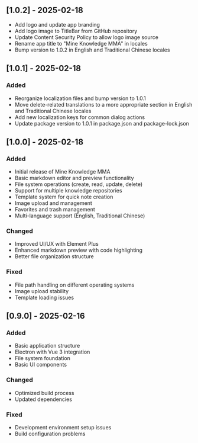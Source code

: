 
## [1.0.2] - 2025-02-18

- Add logo and update app branding
- Add logo image to TitleBar from GitHub repository
- Update Content Security Policy to allow logo image source
- Rename app title to "Mine Knowledge MMA" in locales
- Bump version to 1.0.2 in English and Traditional Chinese locales


## [1.0.1] - 2025-02-18

### Added
- Reorganize localization files and bump version to 1.0.1
- Move delete-related translations to a more appropriate section in English and Traditional Chinese locales
- Add new localization keys for common dialog actions
- Update package version to 1.0.1 in package.json and package-lock.json


## [1.0.0] - 2025-02-18

### Added
- Initial release of Mine Knowledge MMA
- Basic markdown editor and preview functionality
- File system operations (create, read, update, delete)
- Support for multiple knowledge repositories
- Template system for quick note creation
- Image upload and management
- Favorites and trash management
- Multi-language support (English, Traditional Chinese)

### Changed
- Improved UI/UX with Element Plus
- Enhanced markdown preview with code highlighting
- Better file organization structure

### Fixed
- File path handling on different operating systems
- Image upload stability
- Template loading issues

## [0.9.0] - 2025-02-16

### Added
- Basic application structure
- Electron with Vue 3 integration
- File system foundation
- Basic UI components

### Changed
- Optimized build process
- Updated dependencies

### Fixed
- Development environment setup issues
- Build configuration problems


